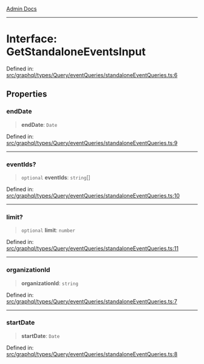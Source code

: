 [Admin Docs](/)

***

# Interface: GetStandaloneEventsInput

Defined in: [src/graphql/types/Query/eventQueries/standaloneEventQueries.ts:6](https://github.com/gautam-divyanshu/talawa-api/blob/22f85ff86fcf5f38b53dcdb9fe90ab33ea32d944/src/graphql/types/Query/eventQueries/standaloneEventQueries.ts#L6)

## Properties

### endDate

> **endDate**: `Date`

Defined in: [src/graphql/types/Query/eventQueries/standaloneEventQueries.ts:9](https://github.com/gautam-divyanshu/talawa-api/blob/22f85ff86fcf5f38b53dcdb9fe90ab33ea32d944/src/graphql/types/Query/eventQueries/standaloneEventQueries.ts#L9)

***

### eventIds?

> `optional` **eventIds**: `string`[]

Defined in: [src/graphql/types/Query/eventQueries/standaloneEventQueries.ts:10](https://github.com/gautam-divyanshu/talawa-api/blob/22f85ff86fcf5f38b53dcdb9fe90ab33ea32d944/src/graphql/types/Query/eventQueries/standaloneEventQueries.ts#L10)

***

### limit?

> `optional` **limit**: `number`

Defined in: [src/graphql/types/Query/eventQueries/standaloneEventQueries.ts:11](https://github.com/gautam-divyanshu/talawa-api/blob/22f85ff86fcf5f38b53dcdb9fe90ab33ea32d944/src/graphql/types/Query/eventQueries/standaloneEventQueries.ts#L11)

***

### organizationId

> **organizationId**: `string`

Defined in: [src/graphql/types/Query/eventQueries/standaloneEventQueries.ts:7](https://github.com/gautam-divyanshu/talawa-api/blob/22f85ff86fcf5f38b53dcdb9fe90ab33ea32d944/src/graphql/types/Query/eventQueries/standaloneEventQueries.ts#L7)

***

### startDate

> **startDate**: `Date`

Defined in: [src/graphql/types/Query/eventQueries/standaloneEventQueries.ts:8](https://github.com/gautam-divyanshu/talawa-api/blob/22f85ff86fcf5f38b53dcdb9fe90ab33ea32d944/src/graphql/types/Query/eventQueries/standaloneEventQueries.ts#L8)
